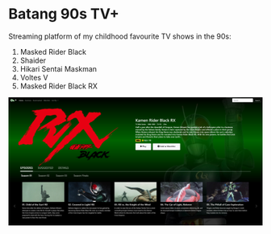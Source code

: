 # Batang 90s TV+

Streaming platform of my childhood favourite TV shows in the 90s:
1. Masked Rider Black
2. Shaider
3. Hikari Sentai Maskman
4. Voltes V
5. Masked Rider Black RX

![](./specs/ui_screenshot_3.jpg)